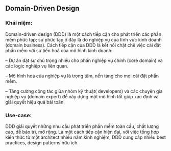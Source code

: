 ## Domain-Driven Design
### Khái niệm:

Domain-driven design (DDD) là một cách tiếp cận cho phát triển các phần mềm phức tạp; sự phức tạp ở đây là do nghiệp vụ của lĩnh vực kinh doanh (domain business). Cách tiếp cận của DDD là kết nối chặt chẽ việc cài đặt phần mềm với sự tiến hoá của mô hình kinh doanh:

– Dự án đặt sự chú trọng nhiều cho phần nghiệp vụ chính (core domain) và các logic nghiệp vụ liên quan.

– Mô hình hoá của nghiệp vụ là trọng tâm, nền tảng cho mọi cài đặt phần mềm.

– Tăng cường cộng tác giữa nhóm kỹ thuật( developers) và các chuyên gia nghiệp vụ (domain expert) để xây dựng một mô hình tốt giúp xác định và giải quyết hiệu quả bài toán.

### Use-case:
DDD giải quyết những nhu cầu phát triển phần mềm toàn cầu, chất lượng cao, dễ bảo trì, mở rộng. Là một cách tiếp cận hiện đại, với việc tổng hợp kiến thức từ một architect nhiều năm kinh nghiệm, DDD cung cấp nhiều best practices, design patterns hữu ích.